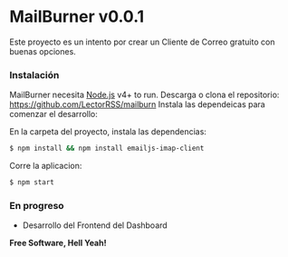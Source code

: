 # MailBurner v0.0.1

Este proyecto es un intento por crear un Cliente de Correo gratuito con buenas opciones.

### Instalación

MailBurner necesita [Node.js](https://nodejs.org/) v4+ to run.
Descarga o clona el repositorio: https://github.com/LectorRSS/mailburn
Instala las dependeicas para comenzar el desarrollo:


En la carpeta del proyecto, instala las dependencias:
```sh
$ npm install && npm install emailjs-imap-client
```

Corre la aplicacion:
```sh
$ npm start
```

### En progreso
 - Desarrollo del Frontend del Dashboard


**Free Software, Hell Yeah!**
